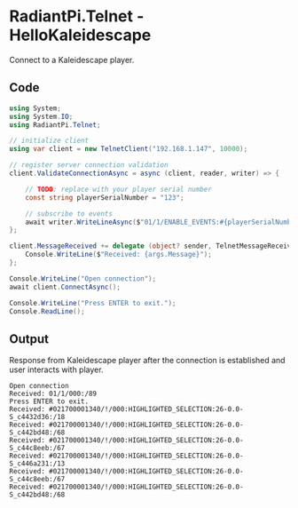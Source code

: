 # RadiantPi.Telnet - HelloKaleidescape

Connect to a Kaleidescape player.

## Code
```csharp
using System;
using System.IO;
using RadiantPi.Telnet;

// initialize client
using var client = new TelnetClient("192.168.1.147", 10000);

// register server connection validation
client.ValidateConnectionAsync = async (client, reader, writer) => {

    // TODO: replace with your player serial number
    const string playerSerialNumber = "123";

    // subscribe to events
    await writer.WriteLineAsync($"01/1/ENABLE_EVENTS:#{playerSerialNumber}:");
};

client.MessageReceived += delegate (object? sender, TelnetMessageReceivedEventArgs args) {
    Console.WriteLine($"Received: {args.Message}");
};

Console.WriteLine("Open connection");
await client.ConnectAsync();

Console.WriteLine("Press ENTER to exit.");
Console.ReadLine();
```

## Output

Response from Kaleidescape player after the connection is established and user interacts with player.

```
Open connection
Received: 01/1/000:/89
Press ENTER to exit.
Received: #021700001340/!/000:HIGHLIGHTED_SELECTION:26-0.0-S_c4432d36:/18
Received: #021700001340/!/000:HIGHLIGHTED_SELECTION:26-0.0-S_c442bd48:/68
Received: #021700001340/!/000:HIGHLIGHTED_SELECTION:26-0.0-S_c44c8eeb:/67
Received: #021700001340/!/000:HIGHLIGHTED_SELECTION:26-0.0-S_c446a231:/13
Received: #021700001340/!/000:HIGHLIGHTED_SELECTION:26-0.0-S_c44c8eeb:/67
Received: #021700001340/!/000:HIGHLIGHTED_SELECTION:26-0.0-S_c442bd48:/68
```